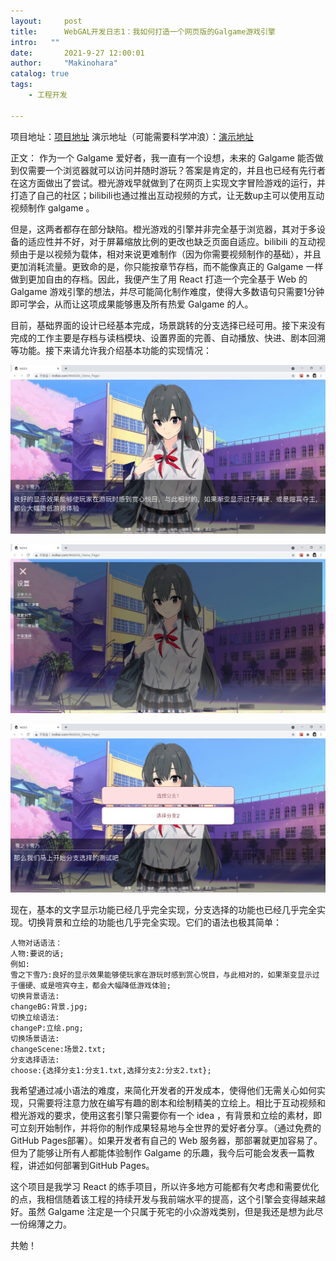 ```yaml
---
layout:     post
title:      WebGAL开发日志1：我如何打造一个网页版的Galgame游戏引擎
intro:   ""
date:       2021-9-27 12:00:01
author:     "Makinohara"
catalog: true
tags:
    - 工程开发
    
---
```




项目地址：[项目地址](https://github.com/MakinoharaShoko/WebGAL)
演示地址（可能需要科学冲浪）：[演示地址](http://msfasr.com/WebGAL_Demo_Page/)

正文：
作为一个 Galgame 爱好者，我一直有一个设想，未来的 Galgame 能否做到仅需要一个浏览器就可以访问并随时游玩？答案是肯定的，并且也已经有先行者在这方面做出了尝试。橙光游戏早就做到了在网页上实现文字冒险游戏的运行，并打造了自己的社区；bilibili也通过推出互动视频的方式，让无数up主可以使用互动视频制作 galgame 。

但是，这两者都存在部分缺陷。橙光游戏的引擎并非完全基于浏览器，其对于多设备的适应性并不好，对于屏幕缩放比例的更改也缺乏页面自适应。bilibili 的互动视频由于是以视频为载体，相对来说更难制作（因为你需要视频制作的基础），并且更加消耗流量。更致命的是，你只能按章节存档，而不能像真正的 Galgame 一样做到更加自由的存档。因此，我便产生了用 React 打造一个完全基于 Web 的 Galgame 游戏引擎的想法，并尽可能简化制作难度，使得大多数语句只需要1分钟即可学会，从而让这项成果能够惠及所有热爱 Galgame 的人。

目前，基础界面的设计已经基本完成，场景跳转的分支选择已经可用。接下来没有完成的工作主要是存档与读档模块、设置界面的完善、自动播放、快进、剧本回溯等功能。接下来请允许我介绍基本功能的实现情况：

![img](/img/WebGAL_0.png)

![img](/img/WebGAL_1.png)

![img](/img/WebGAL_2.png)

现在，基本的文字显示功能已经几乎完全实现，分支选择的功能也已经几乎完全实现。切换背景和立绘的功能也几乎完全实现。它们的语法也极其简单：

```text
人物对话语法：
人物:要说的话;
例如:
雪之下雪乃:良好的显示效果能够使玩家在游玩时感到赏心悦目，与此相对的，如果渐变显示过于僵硬、或是喧宾夺主，都会大幅降低游戏体验;
切换背景语法:
changeBG:背景.jpg;
切换立绘语法:
changeP:立绘.png;
切换场景语法:
changeScene:场景2.txt;
分支选择语法:
choose:{选择分支1:分支1.txt,选择分支2:分支2.txt};
```

我希望通过减小语法的难度，来简化开发者的开发成本，使得他们无需关心如何实现，只需要将注意力放在编写有趣的剧本和绘制精美的立绘上。相比于互动视频和橙光游戏的要求，使用这套引擎只需要你有一个 idea ，有背景和立绘的素材，即可立刻开始制作，并将你的制作成果轻易地与全世界的爱好者分享。（通过免费的GitHub Pages部署）。如果开发者有自己的 Web 服务器，那部署就更加容易了。但为了能够让所有人都能体验制作 Galgame 的乐趣，我今后可能会发表一篇教程，讲述如何部署到GitHub Pages。

这个项目是我学习 React 的练手项目，所以许多地方可能都有欠考虑和需要优化的点，我相信随着该工程的持续开发与我前端水平的提高，这个引擎会变得越来越好。虽然 Galgame 注定是一个只属于死宅的小众游戏类别，但是我还是想为此尽一份绵薄之力。

共勉！

